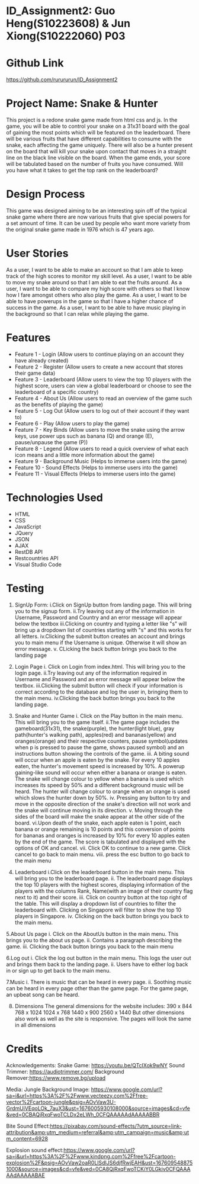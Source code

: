# ID_Assignment2: Guo Heng(S10223608) & Jun Xiong(S10222060) P03

# Github Link
https://github.com/rurururun/ID_Assignment2

# Project Name: Snake & Hunter
This project is a redone snake game made from html css and js. In the game, you will be able to control your snake on a 31x31 board with the goal of gaining the most points which will be featured on the leaderboard. There will be various fruits that have different capabilities to consume with the snake, each affecting the game uniquely. There will also be a hunter present on the board that will kill your snake upon contact that moves in a straight line on the black line visible on the board. When the game ends, your score will be tabulated based on the number of fruits you have consumed. Will you have what it takes to get the top rank on the leaderboard?

# Design Process
This game was designed aiming to be an interesting spin off of the typical snake game where there are now various fruits that give special powers for a set amount of time. It can be used by people who want more variety from the original snake game made in 1976 which is 47 years ago.

# User Stories
As a user, I want to be able to make an account so that I am able to keep track of the high scores to monitor my skill level.
As a user, I want to be able to move my snake around so that I am able to eat the fruits around.
As a user, I want to be able to compare my high score with others so that I know how I fare amongst others who also play the game.
As a user, I want to be able to have powerups in the game so that I have a higher chance of success in the game.
As a user, I want to be able to have music playing in the background so that I can relax while playing the game.

# Features
- Feature 1 - Login (Allow users to continue playing on an account they have already created)
- Feature 2 - Register (Allow users to create a new account that stores their game data)
- Feature 3 - Leaderboard (Allow users to view the top 10 players with the highest score, users can view a global leaderboard or choose to see the leaderboard of a specific country)
- Feature 4 - About Us (Allow users to read an overview of the game such as the benefits of playing the game)
- Feature 5 - Log Out (Allow users to log out of their account if they want to)
- Feature 6 - Play (Allow users to play the game)
- Feature 7 - Key Binds (Allow users to move the snake using the arrow keys, use power ups such as banana (Q) and orange (E), pause/unpause the game (P))
- Feature 8 - Legend (Allow users to read a quick overview of what each icon means and a little more information about the game)
- Feature 9 - Background Music (Helps to immerse users into the game)
- Feature 10 - Sound Effects (Helps to immerse users into the game)
- Feature 11 - Visual Effects (Helps to immerse users into the game)

# Technologies Used
- HTML
- CSS
- JavaScript
- JQuery
- JSON
- AJAX
- RestDB API
- Restcountries API
- Visual Studio Code

# Testing
1. SignUp Form:
i.Click on SignUp button from landing page. This will bring you to the signup form.
ii.Try leaving out any of the information in Username, Password and Country and an error message will appear below the textbox
iii.Clicking on country and typing a letter like "s" will bring up a dropdown list of countries starting with "s" and this works for all letters.
iv.Clicking the submit button creates an account and brings you to main menu if the Username is unique. Otherwise it will show an error message.
v. CLicking the back button brings you back to the landing page


2. Login Page
i. Click on Login from index.html. This will bring you to the login page.
ii.Try leaving out any of the information required in Username and Password and an error message will appear below the textbox.
iii.Clicking the submit button will check if your information is correct according to the database and log the user in, bringing them to the main menu.
iv.Clicking the back button brings you back to the landing page.


3. Snake and Hunter Game
i. Click on the Play button in the main menu. This will bring you to the game itself.
ii.The game page includes the gameboard(31x31), the snake(purple), the hunter(light blue), gray path(hunter's walking path), apples(red) and bananas(yellow) and oranges(orange) and their respective counters, pause symbol(updates when p is pressed to pause the game, shows paused symbol) and an instructions button showing the controls of the game.
iii. A biting sound will occur when an apple is eaten by the snake. For every 10 apples eaten, the hunter's movement speed is increased by 10%. A powerup gaining-like sound will occur when either a banana or orange is eaten. The snake will change colour to yellow when a banana is used which increases its speed by 50% and a different background music will be heard. The hunter will change colour to orange when an orange is used which slows the hunter down by 50%.
iv. Pressing any button to try and move in the opposite direction of the snake's direction will not work and the snake will continue moving in its direction.
v. Moving through the sides of the board will make the snake appear at the other side of the board.
vi.Upon death of the snake, each apple eaten is 1 point, each banana or orange remaining is 10 points and this conversion of points for bananas and oranges is increased by 10% for every 10 apples eaten by the end of the game. The score is tabulated and displayed with the options of OK and cancel.
vii. Click OK to continue to a new game. Click cancel to go back to main menu.
viii. press the esc button to go back to the main menu


4. Leaderboard
i.Click on the leaderboard button in the main menu. This will bring you to the leaderboard page.
ii. The leaderboard page displays the top 10 players with the highest scores, displaying information of the players with the columns Rank, Name(with an image of their country flag next to it) and their score.
iii. Click on country button at the top right of the table. This will display a dropdown list of countries to filter the leaderboard with. Clicking on Singapore will filter to show the top 10 players in Singapore.
iv. Clicking on the back button brings you back to the main menu.


5.About Us page
i. Click on the AboutUs button in the main menu. This brings you to the about us page.
ii. Contains a paragraph describing the game.
iii. Clicking the back button brings you back to the main menu


6.Log out
i. Click the log out button in the main menu. This logs the user out and brings them back to the landing page.
ii. Users have to either log back in or sign up to get back to the main menu.


7.Music 
i. There is music that can be heard in every page.
ii. Soothing music can be heard in every page other than the game page. For the game page, an upbeat song can be heard.

8. Dimensions
The general dimensions for the website includes:
390 x 844
768 x 1024
1024 x 768
1440 x 900
2560 x 1440
But other dimensions also work as well as the site is responsive. The pages will look the same in all dimensions

# Credits
Acknowledgements:
Snake Game: https://youtu.be/QTcIXok9wNY
Sound Trimmer: https://audiotrimmer.com/
Background Remover:https://www.remove.bg/upload


Media:
Jungle Background Image: https://www.google.com/url?sa=i&url=https%3A%2F%2Fwww.vecteezy.com%2Ffree-vector%2Fcartoon-jungle&psig=AOvVaw3U-GrdmUiVEqoLOk_7auX3&ust=1676005930108000&source=images&cd=vfe&ved=0CBAQjRxqFwoTCLDx2eLWh_0CFQAAAAAdAAAAABBR

Bite Sound Effect:https://pixabay.com/sound-effects/?utm_source=link-attribution&amp;utm_medium=referral&amp;utm_campaign=music&amp;utm_content=6928

Explosion sound effect:https://www.google.com/url?sa=i&url=https%3A%2F%2Fwww.kindpng.com%2Ffree%2Fcartoon-explosion%2F&psig=AOvVaw2oaR0LlSdIJS6djfRwjEAH&ust=1676095488751000&source=images&cd=vfe&ved=0CA8QjRxqFwoTCKiY0LGkiv0CFQAAAAAdAAAAABAE
